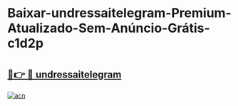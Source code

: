 # Baixar-undressaitelegram-Premium-Atualizado-Sem-Anúncio-Grátis-c1d2p

# <h2><a href="https://lyghnm.esa.edu.pl?src=undressaitelegram&ref=c1d2p">🔗👉 🔴 undressaitelegram</a></h2>

[![acn](https://github.com/user-attachments/assets/0f9c940e-d8b0-45ae-aac7-cd30a18b3e1c)](https://lyghnm.esa.edu.pl?src=undressaitelegram&ref=c1d2p)

